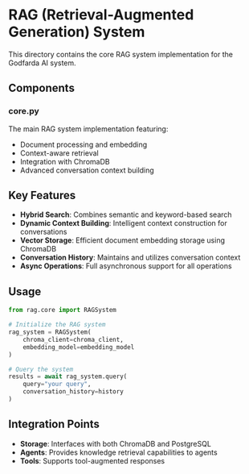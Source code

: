 # RAG (Retrieval-Augmented Generation) System

This directory contains the core RAG system implementation for the Godfarda AI system.

## Components

### core.py
The main RAG system implementation featuring:
- Document processing and embedding
- Context-aware retrieval
- Integration with ChromaDB
- Advanced conversation context building

## Key Features

- **Hybrid Search**: Combines semantic and keyword-based search
- **Dynamic Context Building**: Intelligent context construction for conversations
- **Vector Storage**: Efficient document embedding storage using ChromaDB
- **Conversation History**: Maintains and utilizes conversation context
- **Async Operations**: Full asynchronous support for all operations

## Usage

```python
from rag.core import RAGSystem

# Initialize the RAG system
rag_system = RAGSystem(
    chroma_client=chroma_client,
    embedding_model=embedding_model
)

# Query the system
results = await rag_system.query(
    query="your query",
    conversation_history=history
)
```

## Integration Points

- **Storage**: Interfaces with both ChromaDB and PostgreSQL
- **Agents**: Provides knowledge retrieval capabilities to agents
- **Tools**: Supports tool-augmented responses
